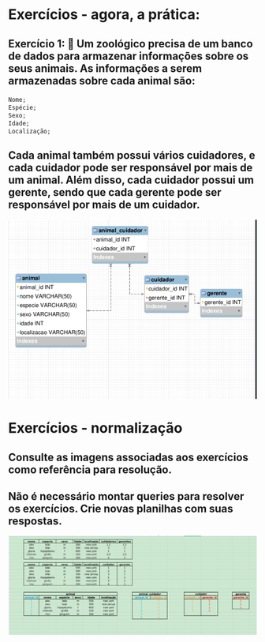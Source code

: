 # Exercícios - agora, a prática:

## Exercício 1: 🚀 Um zoológico precisa de um banco de dados para armazenar informações sobre os seus animais. As informações a serem armazenadas sobre cada animal são:

    Nome;
    Espécie;
    Sexo;
    Idade;
    Localização;

## Cada animal também possui vários cuidadores, e cada cuidador pode ser responsável por mais de um animal. Além disso, cada cuidador possui um gerente, sendo que cada gerente pode ser responsável por mais de um cuidador.

![exercício01](exercicio01_DER.png)

# Exercícios - normalização

## Consulte as imagens associadas aos exercícios como referência para resolução.

## Não é necessário montar queries para resolver os exercícios. Crie novas planilhas com suas respostas.

![exercício02](exercicio02_DER.png)
